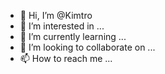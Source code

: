 - 👋 Hi, I’m @Kimtro
- 👀 I’m interested in ...
- 🌱 I’m currently learning ...
- 💞️ I’m looking to collaborate on ...
- 📫 How to reach me ...

<!---
Kimtro/Kimtro is a ✨ special ✨ repository because its `README.md` (this file) appears on your GitHub profile.
You can click the Preview link to take a look at your changes.
--->
